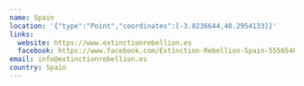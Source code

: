 ```yaml
---
name: Spain
location: '{"type":"Point","coordinates":[-3.8236644,40.2954133]}'
links:
  website: https://www.extinctionrebellion.es
  facebook: https://www.facebook.com/Extinction-Rebellion-Spain-555654874877461/
email: info@extinctionrebellion.es
country: Spain
---
```

